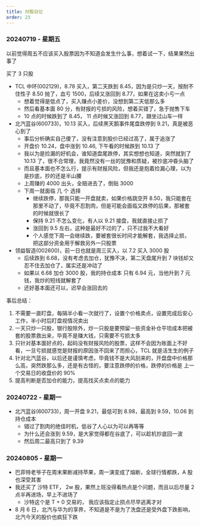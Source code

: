 ```yaml
---
title: 炒股日记
order: 23
---
```


### 20240719 - 星期五

以前觉得周五不应该买入股票因为不知道会发生什么事，想着试一下，结果果然出事了

买了 3 只股

- TCL 中环(002129)，8.78 买入，第二天跌到 8.45，因为是只炒一天，按耐不住性子 8.50 抛了，血亏 1500，后续又涨回到 8.77，如果在这卖小亏一点
  - 想着觉得是低点了，买入赚点小差价，没想到第二天低那么多
  - 然后看基本面 80 分，有财报的亏损的风险，想着买错了，急于抛售下车
  - 10 点的时候跌到了 8.45， 11 点时候又涨回到 8.77，跟坐过山车一样
- 北汽蓝谷(600733)，10.13 买入，后续黑天鹅事件尾盘跌停到 9.21，真是被恶心到了
  - 事后分析确实自己傻了，没有注意到股价已经过高了，属于追涨了
  - 开盘价 10.24，盘中涨到 10.46, 下午看的时候跌到 10.13 了
  - 我以为是捡漏的好机会，谁知道盘尾跌停，其实想想也知道，突然就到了 10.13 了，很不合常理，我竟然没有一丝的犹豫和质疑，被抄底冲昏头脑了
  - 而且基本面也不怎么行，提示有财报风险，但我还是抱着捡漏心理，以为是抄底，抄的还是半山腰
  - 上周赚的 4000 出头，全赔进去了，倒贴 3000
  - 下周一就面临 几 个 选择
    - 继续跌停，那我只能一开盘就卖，如果价格跳空开 8.50，我只能套在那里不动了，毕竟不忍割肉，但是可能会面临又跌停的后果，那被套的时候就很长了
    - 保持 9.21 不怎么变化，有人以 9.21 接盘，我就直接止损了
    - 涨回到 9.5 左右，这种是最好不过的了，只不过我不大看好
    - 个人感觉下周一会继续跌，要被套很长时间才能解套，我选择止损，把这部分资金用于解救另外一只股票
- 领益智造(002600)，前一日也就是周三买入，以 7.2 买入 3000 股
  - 后续跌到 6.68，没有考虑去加仓，犹豫不决，第二天盘尾升到 7 块钱却又忍不住去加仓了，属实还是冲动了
  - 如果以 6.68 加仓 3000 股，我的持仓成本 只有 6.94 元，当他升到 7 元钱，我炒的短线就解套了
  - 还好基本面还可以，迟早会涨回去的

事后总结：

1. 不需要一直盯盘，每隔半小看一次就行了，设置个价格卖点，设置完成后安心工作，半小时后盯盘视情况卖出
2. 一天只炒一只股，银行股除外，炒一只股是要预留一些资金补仓平坦成本把被套的股票救出来，毕竟不是赚大钱，只需要不亏损太多
3. 只针对基本面好点的，起码没有财报风险的股票，这样不会因为账面上不好看，一旦亏损就感觉是财报的原因涨不回来了而担心，TCL 就是活生生的例子
4. 针对北汽蓝谷，以后还是谨慎考虑，毕竟钱不是大风刮来的，开盘盘中价格那么高，突然跌那么多，还是有古怪的，要注意跌停的价格，跌停的价格是 上一个交易日的收盘价的 90%
5. 提高判断是否加仓的能力，提高找买点卖点的能力

### 20240722 - 星期一

- 北汽蓝谷(600733)，周一开盘 9.21，最低可到 8.98，最高到 9.59，10.06 到持仓成本
  - 错过了割肉的绝佳时机，低谷了人心以为可以再等等
  - 为什么还会涨到 9.59，是大家觉得都在谷底了，可以趁机抄底回一波
  - 然后周二最高只到了 9.39

### 20240805 - 星期一

- 巴菲特老爷子在周末果断减持苹果，周一演变成了熔断，全球行情都跌，A 股也深受其害
- 我还买了 沙特 ETF， 2w 股，果然上班没得看热点是个问题，而且以后尽量 2 点半再进场，早上不进场了
  - 沙特这个是 T + 0 交易的， 我应该指定止损点尽早逃离才对
- 8 月 6 日，北汽与华为的享界，不知道是不是为了洗盘还是受外盘下跌影响，北汽今天的股价也疯狂下跌
